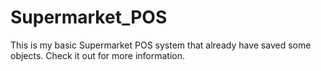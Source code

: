 # Supermarket_POS
This is my basic Supermarket POS system that already have saved some objects. Check it out for more information.
